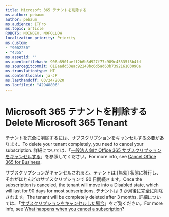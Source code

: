 ```yaml
---
title: Microsoft 365 テナントを削除する
ms.author: pebaum
author: pebaum
ms.audience: ITPro
ms.topic: article
ROBOTS: NOINDEX, NOFOLLOW
localization_priority: Priority
ms.custom:
- "9002250"
- "4355"
ms.assetid: ''
ms.openlocfilehash: 906a8901aeff2b6b3d927f77c989c45335f3b4fd
ms.sourcegitcommit: 018aadd53eac92248bc6d5ad63b739216103090a
ms.translationtype: HT
ms.contentlocale: ja-JP
ms.lasthandoff: 03/24/2020
ms.locfileid: "42948806"
---
```

# <a name="delete-microsoft-365-tenant"></a><span data-ttu-id="0f00f-102">Microsoft 365 テナントを削除する</span><span class="sxs-lookup"><span data-stu-id="0f00f-102">Delete Microsoft 365 Tenant</span></span>

<span data-ttu-id="0f00f-103">テナントを完全に削除するには、サブスクリプションをキャンセルする必要があります。</span><span class="sxs-lookup"><span data-stu-id="0f00f-103">To delete your tenant completely, you need to cancel your subscription.</span></span> <span data-ttu-id="0f00f-104">詳細については、「[一般法人向け Office 365 サブスクリプションをキャンセルする](https://docs.microsoft.com/microsoft-365/commerce/subscriptions/cancel-your-subscription?view=o365-worldwide)」を参照してください。</span><span class="sxs-lookup"><span data-stu-id="0f00f-104">For more info, see [Cancel Office 365 for Business](https://docs.microsoft.com/microsoft-365/commerce/subscriptions/cancel-your-subscription?view=o365-worldwide).</span></span> 
 
<span data-ttu-id="0f00f-105">サブスクリプションがキャンセルされると、テナントは [無効] 状態に移行し、それがほとんどのサブスクリプションで 90 日間続きます。</span><span class="sxs-lookup"><span data-stu-id="0f00f-105">Once the subscription is canceled, the tenant will move into a Disabled state, which will last for 90 days for most subscriptions.</span></span> <span data-ttu-id="0f00f-106">テナントは 3 か月後に完全に削除されます。</span><span class="sxs-lookup"><span data-stu-id="0f00f-106">The tenant will be completely deleted after 3 months.</span></span> <span data-ttu-id="0f00f-107">詳細については、「[サブスクリプションをキャンセルした場合](https://docs.microsoft.com/microsoft-365/commerce/subscriptions/cancel-your-subscription?view=o365-worldwide#what-happens-when-you-cancel-a-subscription)」をご覧ください。</span><span class="sxs-lookup"><span data-stu-id="0f00f-107">For more info, see [What happens when you cancel a subscription](https://docs.microsoft.com/microsoft-365/commerce/subscriptions/cancel-your-subscription?view=o365-worldwide#what-happens-when-you-cancel-a-subscription)?</span></span>
